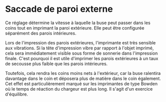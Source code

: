 Saccade de paroi externe
====
Ce réglage détermine la vitesse à laquelle la buse peut passer dans les coins tout en imprimant la paroi extérieure. Elle peut être configurée séparément des parois intérieures.

Lors de l'impression des parois extérieures, l'imprimante est très sensible aux vibrations. Si la tête d'impression vibre par rapport à l'objet imprimé, cela sera immédiatement visible sous forme de sonnerie dans l'impression finale. C'est pourquoi il est utile d'imprimer les parois extérieures à un taux de secousse plus faible que les parois intérieures.

Toutefois, cela rendra les coins moins nets à l'extérieur, car la buse ralentira davantage dans le coin et déposera plus de matière dans le coin également. Cet effet est particulièrement marqué sur les imprimantes de type Bowden où le temps de réaction du chargeur est plus long. Il s'agit d'un exercice d'équilibre.
